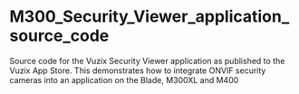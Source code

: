 # M300_Security_Viewer_application_source_code

Source code for the Vuzix Security Viewer application as published to the Vuzix App Store. This demonstrates how to integrate ONVIF security cameras into an application on the Blade, M300XL and M400